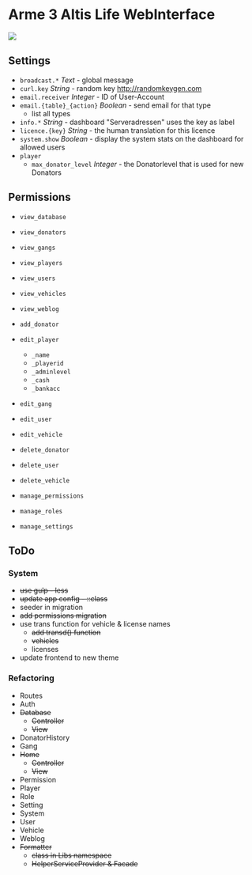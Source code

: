 # Arme 3 Altis Life WebInterface

[![](https://img.shields.io/badge/phptrends-arma-orange.svg?style=flat-square)](http://phptrends.com/dig_in/ARMA)

## Settings

* `broadcast.*`             _Text_ - global message
* `curl.key`                _String_ - random key http://randomkeygen.com
* `email.receiver`          _Integer_ - ID of User-Account
* `email.{table}_{action}`  _Boolean_ - send email for that type
    * list all types
* `info.*`                  _String_ - dashboard "Serveradressen" uses the key as label
* `licence.{key}`           _String_ - the human translation for this licence
* `system.show`             _Boolean_ - display the system stats on the dashboard for allowed users
* `player`
    * `max_donator_level`   _Integer_ - the Donatorlevel that is used for new Donators

## Permissions

* `view_database`
* `view_donators`
* `view_gangs`
* `view_players`
* `view_users`
* `view_vehicles`
* `view_weblog`

* `add_donator`

* `edit_player`
    * `_name`
    * `_playerid`
    * `_adminlevel`
    * `_cash`
    * `_bankacc`
* `edit_gang`
* `edit_user`
* `edit_vehicle`

* `delete_donator`
* `delete_user`
* `delete_vehicle`

* `manage_permissions`
* `manage_roles`
* `manage_settings`

## ToDo

### System

* ~~use gulp - less~~
* ~~update app config - ::class~~
* seeder in migration
* ~~add permissions migration~~
* use trans function for vehicle & license names
    * ~~add transd() function~~
    * ~~vehicles~~
    * licenses
* update frontend to new theme

### Refactoring

* Routes
* Auth
* ~~Database~~
    * ~~Controller~~
    * ~~View~~
* DonatorHistory
* Gang
* ~~Home~~
    * ~~Controller~~
    * ~~View~~
* Permission
* Player
* Role
* Setting
* System
* User
* Vehicle
* Weblog
* ~~Formatter~~
    * ~~class in Libs namespace~~
    * ~~HelperServiceProvider & Facade~~
